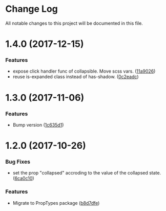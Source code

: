 # Change Log

All notable changes to this project will be documented in this file.

<a name="1.4.0"></a>
# 1.4.0 (2017-12-15)


### Features

* expose click handler func of collapsible. Move scss vars. ([11a9026](https://github.com/SUI-Components/sui-components/commit/11a9026))
* reuse is-expanded class instead of has-shadow. ([0c2eadc](https://github.com/SUI-Components/sui-components/commit/0c2eadc))



<a name="1.3.0"></a>
# 1.3.0 (2017-11-06)


### Features

* Bump version ([1c635d1](https://github.com/SUI-Components/sui-components/commit/1c635d1))



<a name="1.2.0"></a>
# 1.2.0 (2017-10-26)


### Bug Fixes

* set the prop "collapsed" accroding to the value of the collapsed state. ([6ca0c10](https://github.com/SUI-Components/sui-components/commit/6ca0c10))


### Features

* Migrate to PropTypes package ([b8d7dfe](https://github.com/SUI-Components/sui-components/commit/b8d7dfe))



